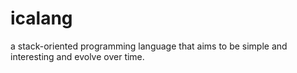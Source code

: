 # icalang
a stack-oriented programming language that aims to be simple and interesting and evolve over time.
